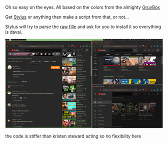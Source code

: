 Oh so easy on the eyes. All based on the colors from the almighty [GruvBox](https://github.com/morhetz/gruvbox)

Get [Stylus](https://duckduckgo.com/?q=stylus+browser+extension) or anything then make a script from that, or not...

Stylus will try to parse the [raw fille](https://github.com/khanghugo/userstyles/raw/master/gruvbox-youtube.user.styl) and ask for you to install it so everything is davai.

![a pic ture](pics/p1.png)


 the code is stiffer than kristen steward acting so no flexibility here
